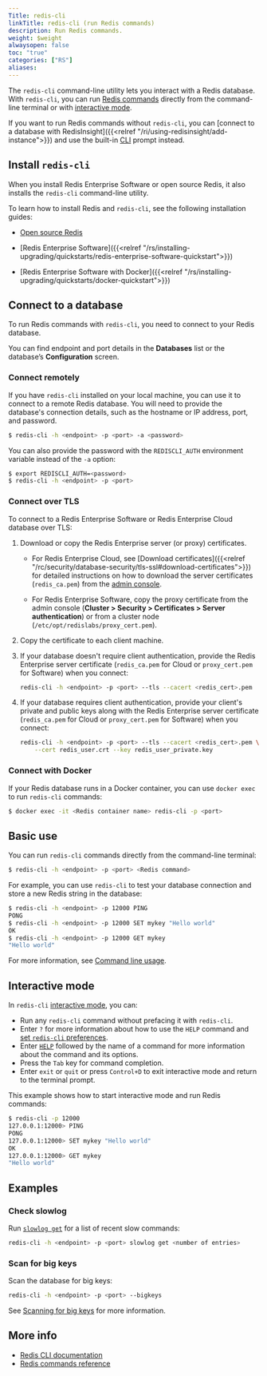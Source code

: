 ```yaml
---
Title: redis-cli
linkTitle: redis-cli (run Redis commands)
description: Run Redis commands.
weight: $weight
alwaysopen: false
toc: "true"
categories: ["RS"]
aliases: 
---
```


The `redis-cli` command-line utility lets you interact with a Redis database. With `redis-cli`, you can run [Redis commands](https://redis.io/commands/) directly from the command-line terminal or with [interactive mode](#interactive-mode).

If you want to run Redis commands without `redis-cli`, you can [connect to a database with RedisInsight]({{<relref "/ri/using-redisinsight/add-instance">}}) and use the built-in [CLI](https://redis.io/docs/stack/insight/#cli) prompt instead.

## Install `redis-cli`

When you install Redis Enterprise Software or open source Redis, it also installs the `redis-cli` command-line utility.

To learn how to install Redis and `redis-cli`, see the following installation guides:

- [Open source Redis](https://redis.io/docs/getting-started/installation/)

- [Redis Enterprise Software]({{<relref "/rs/installing-upgrading/quickstarts/redis-enterprise-software-quickstart">}})

- [Redis Enterprise Software with Docker]({{<relref "/rs/installing-upgrading/quickstarts/docker-quickstart">}})

## Connect to a database

To run Redis commands with `redis-cli`, you need to connect to your Redis database.

You can find endpoint and port details in the **Databases** list or the database’s **Configuration** screen.

### Connect remotely

If you have `redis-cli` installed on your local machine, you can use it to connect to a remote Redis database. You will need to provide the database's connection details, such as the hostname or IP address, port, and password.

```sh
$ redis-cli -h <endpoint> -p <port> -a <password>
```

You can also provide the password with the `REDISCLI_AUTH` environment variable instead of the `-a` option:

```sh
$ export REDISCLI_AUTH=<password>
$ redis-cli -h <endpoint> -p <port>
```

### Connect over TLS

To connect to a Redis Enterprise Software or Redis Enterprise Cloud database over TLS:

1. Download or copy the Redis Enterprise server (or proxy) certificates.

    - For Redis Enterprise Cloud, see [Download certificates]({{<relref "/rc/security/database-security/tls-ssl#download-certificates">}}) for detailed instructions on how to download the server certificates (`redis_ca.pem`) from the [admin console](https://app.redislabs.com/).

    - For Redis Enterprise Software, copy the proxy certificate from the admin console (**Cluster > Security > Certificates > Server authentication**) or from a cluster node (`/etc/opt/redislabs/proxy_cert.pem`).

1. Copy the certificate to each client machine.

1. If your database doesn't require client authentication, provide the Redis Enterprise server certificate (`redis_ca.pem` for Cloud or `proxy_cert.pem` for Software) when you connect:

    ```sh
    redis-cli -h <endpoint> -p <port> --tls --cacert <redis_cert>.pem
    ```

1. If your database requires client authentication, provide your client's private and public keys along with the Redis Enterprise server certificate (`redis_ca.pem` for Cloud or `proxy_cert.pem` for Software) when you connect:

    ```sh
    redis-cli -h <endpoint> -p <port> --tls --cacert <redis_cert>.pem \
        --cert redis_user.crt --key redis_user_private.key
    ```

### Connect with Docker

If your Redis database runs in a Docker container, you can use `docker exec` to run `redis-cli` commands:

```sh
$ docker exec -it <Redis container name> redis-cli -p <port>
```

## Basic use

You can run `redis-cli` commands directly from the command-line terminal:

```sh
$ redis-cli -h <endpoint> -p <port> <Redis command>
```

For example, you can use `redis-cli` to test your database connection and store a new Redis string in the database:

```sh
$ redis-cli -h <endpoint> -p 12000 PING
PONG
$ redis-cli -h <endpoint> -p 12000 SET mykey "Hello world"
OK
$ redis-cli -h <endpoint> -p 12000 GET mykey              
"Hello world"
```

For more information, see [Command line usage](https://redis.io/docs/manual/cli/#command-line-usage).

## Interactive mode

In `redis-cli` [interactive mode](https://redis.io/docs/manual/cli/#interactive-mode), you can:

- Run any `redis-cli` command without prefacing it with `redis-cli`.
- Enter `?` for more information about how to use the `HELP` command and [set `redis-cli` preferences](https://redis.io/docs/manual/cli/#preferences).
- Enter [`HELP`](https://redis.io/docs/manual/cli/#showing-help-about-redis-commands) followed by the name of a command for more information about the command and its options.
- Press the `Tab` key for command completion.
- Enter `exit` or `quit` or press `Control+D` to exit interactive mode and return to the terminal prompt.

This example shows how to start interactive mode and run Redis commands:

```sh
$ redis-cli -p 12000
127.0.0.1:12000> PING
PONG
127.0.0.1:12000> SET mykey "Hello world"
OK
127.0.0.1:12000> GET mykey
"Hello world"
```

## Examples

### Check slowlog

Run [`slowlog get`](https://redis.io/commands/slowlog-get/) for a list of recent slow commands:

```sh
redis-cli -h <endpoint> -p <port> slowlog get <number of entries>
```

### Scan for big keys

Scan the database for big keys:

```sh
redis-cli -h <endpoint> -p <port> --bigkeys
```

See [Scanning for big keys](https://redis.io/docs/ui/cli/#scanning-for-big-keys) for more information.

## More info

- [Redis CLI documentation](https://redis.io/docs/manual/cli/)
- [Redis commands reference](https://redis.io/commands/)
